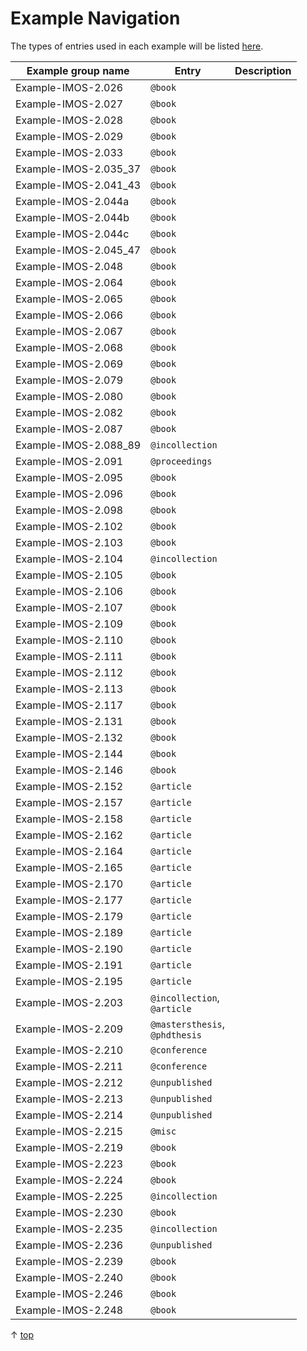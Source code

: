 # Example Navigation

The types of entries used in each example will be listed [here](https://github.com/farshadrasuli/iran-bibtex/tree/main/examples/README.md).

| Example group name      | Entry                              | Description |
| ----------------------- | ---------------------------------- | ----------- |
| Example-IMOS-2.026      | `@book`                            |             |
| Example-IMOS-2.027      | `@book`                            |             |
| Example-IMOS-2.028      | `@book`                            |             |
| Example-IMOS-2.029      | `@book`                            |             |
| Example-IMOS-2.033      | `@book`                            |             |
| Example-IMOS-2.035_37   | `@book`                            |             |
| Example-IMOS-2.041_43   | `@book`                            |             |
| Example-IMOS-2.044a     | `@book`                            |             |
| Example-IMOS-2.044b     | `@book`                            |             |
| Example-IMOS-2.044c     | `@book`                            |             |
| Example-IMOS-2.045_47   | `@book`                            |             |
| Example-IMOS-2.048      | `@book`                            |             |
| Example-IMOS-2.064      | `@book`                            |             |
| Example-IMOS-2.065      | `@book`                            |             |
| Example-IMOS-2.066      | `@book`                            |             |
| Example-IMOS-2.067      | `@book`                            |             |
| Example-IMOS-2.068      | `@book`                            |             |
| Example-IMOS-2.069      | `@book`                            |             |
| Example-IMOS-2.079      | `@book`                            |             |
| Example-IMOS-2.080      | `@book`                            |             |
| Example-IMOS-2.082      | `@book`                            |             |
| Example-IMOS-2.087      | `@book`                            |             |
| Example-IMOS-2.088_89   | `@incollection`                    |             |
| Example-IMOS-2.091      | `@proceedings`                     |             |
| Example-IMOS-2.095      | `@book`                            |             |
| Example-IMOS-2.096      | `@book`                            |             |
| Example-IMOS-2.098      | `@book`                            |             |
| Example-IMOS-2.102      | `@book`                            |             |
| Example-IMOS-2.103      | `@book`                            |             |
| Example-IMOS-2.104      | `@incollection`                    |             |
| Example-IMOS-2.105      | `@book`                            |             |
| Example-IMOS-2.106      | `@book`                            |             |
| Example-IMOS-2.107      | `@book`                            |             |
| Example-IMOS-2.109      | `@book`                            |             |
| Example-IMOS-2.110      | `@book`                            |             |
| Example-IMOS-2.111      | `@book`                            |             |
| Example-IMOS-2.112      | `@book`                            |             |
| Example-IMOS-2.113      | `@book`                            |             |
| Example-IMOS-2.117      | `@book`                            |             |
| Example-IMOS-2.131      | `@book`                            |             |
| Example-IMOS-2.132      | `@book`                            |             |
| Example-IMOS-2.144      | `@book`                            |             |
| Example-IMOS-2.146      | `@book`                            |             |
| Example-IMOS-2.152      | `@article`                         |             |
| Example-IMOS-2.157      | `@article`                         |             |
| Example-IMOS-2.158      | `@article`                         |             |
| Example-IMOS-2.162      | `@article`                         |             |
| Example-IMOS-2.164      | `@article`                         |             |
| Example-IMOS-2.165      | `@article`                         |             |
| Example-IMOS-2.170      | `@article`                         |             |
| Example-IMOS-2.177      | `@article`                         |             |
| Example-IMOS-2.179      | `@article`                         |             |
| Example-IMOS-2.189      | `@article`                         |             |
| Example-IMOS-2.190      | `@article`                         |             |
| Example-IMOS-2.191      | `@article`                         |             |
| Example-IMOS-2.195      | `@article`                         |             |
| Example-IMOS-2.203      | `@incollection`,<br> `@article`    |             |
| Example-IMOS-2.209      | `@mastersthesis`,<br> `@phdthesis` |             |
| Example-IMOS-2.210      | `@conference`                      |             |
| Example-IMOS-2.211      | `@conference`                      |             |
| Example-IMOS-2.212      | `@unpublished`                     |             |
| Example-IMOS-2.213      | `@unpublished`                     |             |
| Example-IMOS-2.214      | `@unpublished`                     |             |
| Example-IMOS-2.215      | `@misc`                            |             |
| Example-IMOS-2.219      | `@book`                            |             |
| Example-IMOS-2.223      | `@book`                            |             |
| Example-IMOS-2.224      | `@book`                            |             |
| Example-IMOS-2.225      | `@incollection`                    |             |
| Example-IMOS-2.230      | `@book`                            |             |
| Example-IMOS-2.235      | `@incollection`                    |             |
| Example-IMOS-2.236      | `@unpublished`                     |             |
| Example-IMOS-2.239      | `@book`                            |             |
| Example-IMOS-2.240      | `@book`                            |             |
| Example-IMOS-2.246      | `@book`                            |             |
| Example-IMOS-2.248      | `@book`                            |             |

$\uparrow$ [top](#example-navigation)
